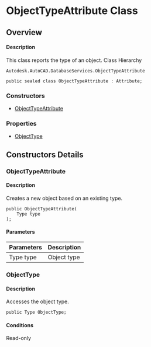 # ObjectTypeAttribute Class

## Overview

#### Description
This class reports the type of an object.
Class Hierarchy
```text
Autodesk.AutoCAD.DatabaseServices.ObjectTypeAttribute
```

```text
public sealed class ObjectTypeAttribute : Attribute;
```

### Constructors

- [ObjectTypeAttribute](#objecttypeattribute)

### Properties

- [ObjectType](#objecttype)


## Constructors Details

### ObjectTypeAttribute

#### Description
Creates a new object based on an existing type.
```text
public ObjectTypeAttribute(
    Type type
);
```

#### Parameters
| Parameters | Description |
| --- | --- |
| Type type | Object type |

### ObjectType

#### Description
Accesses the object type.
```text
public Type ObjectType;
```

#### Conditions
Read-only